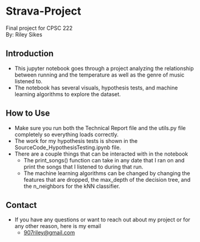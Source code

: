 # Strava-Project
Final project for CPSC 222  
By: Riley Sikes


## Introduction

* This jupyter notebook goes through a project analyzing the relationship between running and the temperature
as well as the genre of music listened to.
* The notebook has several visuals, hypothesis tests, and machine learning algorithms to explore the dataset.

## How to Use
* Make sure you run both the Technical Report file and the utils.py file completely so everything loads correctly.
* The work for my hypothesis tests is shown in the SourceCode_HypothesisTesting.ipynb file.
* There are a couple things that can be interacted with in the notebook
  * The print_songs() function can take in any date that I ran on and print the songs that I listened to
  during that run.
  * The machine learning algorithms can be changed by changing the features that are dropped, the max_depth
  of the decision tree, and the n_neighbors for the kNN classifier.
  
 ## Contact
 * If you have any questions or want to reach out about my project or for any other reason, here is my email
   * 907riley@gmail.com
